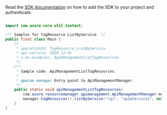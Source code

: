 Read the [SDK documentation](https://github.com/Azure/azure-sdk-for-java/blob/azure-resourcemanager-apimanagement_1.0.0-beta.2/sdk/apimanagement/azure-resourcemanager-apimanagement/README.md) on how to add the SDK to your project and authenticate.

```java

import com.azure.core.util.Context;

/** Samples for TagResource ListByService. */
public final class Main {
    /*
     * operationId: TagResource_ListByService
     * api-version: 2020-12-01
     * x-ms-examples: ApiManagementListTagResources
     */
    /**
     * Sample code: ApiManagementListTagResources.
     *
     * @param manager Entry point to ApiManagementManager.
     */
    public static void apiManagementListTagResources(
        com.azure.resourcemanager.apimanagement.ApiManagementManager manager) {
        manager.tagResources().listByService("rg1", "apimService1", null, null, null, Context.NONE);
    }
}
```
